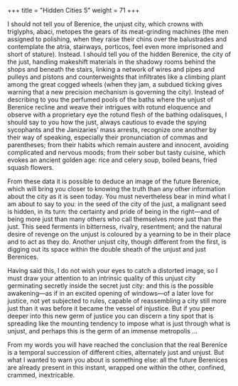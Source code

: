 +++
title = "Hidden Cities 5"
weight = 71
+++

I should not tell you of Berenice, the unjust city, which crowns with triglyphs, abaci, metopes the gears of its meat-grinding machines (the men assigned to polishing, when they raise their chins over the balustrades and contemplate the atria, stairways, porticos, feel even more imprisoned and short of stature). Instead. I should tell you of the hidden Berenice, the city of the just, handling makeshift materials in the shadowy rooms behind the shops and beneath the stairs, linking a network of wires and pipes and pulleys and pistons and counterweights that infiltrates like a climbing plant among the great cogged wheels (when they jam, a subdued ticking gives warning that a new precision mechanism is governing the city). Instead of describing to you the perfumed pools of the baths where the unjust of Berenice recline and weave their intrigues with rotund eloquence and observe with a proprietary eye the rotund flesh of the bathing odalisques, I should say to you how the just, always cautious to evade the spying sycophants and the Janizaries’ mass arrests, recognize one another by their way of speaking, especially their pronunciation of commas and parentheses; from their habits which remain austere and innocent, avoiding complicated and nervous moods; from their sober but tasty cuisine, which evokes an ancient golden age: rice and celery soup, boiled beans, fried squash flowers.

From these data it is possible to deduce an image of the future Berenice, which will bring you closer to knowing the truth than any other information about the city as it is seen today. You must nevertheless bear in mind what I am about to say to you: in the seed of the city of the just, a malignant seed is hidden, in its turn: the certainty and pride of being in the right—and of being more just than many others who call themselves more just than the just. This seed ferments in bitterness, rivalry, resentment; and the natural desire of revenge on the unjust is coloured by a yearning to be in their place and to act as they do. Another unjust city, though different from the first, is digging out its space within the double sheath of the unjust and just Berenices.

Having said this, I do not wish your eyes to catch a distorted image, so I must draw your attention to an intrinsic quality of this unjust city germinating secretly inside the secret just city: and this is the possible awakening—as if in an excited opening of windows—of a later love for justice, not yet subjected to rules, capable of reassembling a city still more just than it was before it became the vessel of injustice. But if you peer deeper into this new germ of justice you can discern a tiny spot that is spreading like the mounting tendency to impose what is just through what is unjust, and perhaps this is the germ of an immense metropolis …

From my words you will have reached the conclusion that the real Berenice is a temporal succession of different cities, alternately just and unjust. But what I wanted to warn you about is something else: all the future Berenices are already present in this instant, wrapped one within the other, confined, crammed, inextricable.
